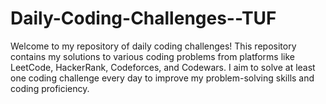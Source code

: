 # Daily-Coding-Challenges--TUF
Welcome to my repository of daily coding challenges! This repository contains my solutions to various coding problems from platforms like LeetCode, HackerRank, Codeforces, and Codewars. I aim to solve at least one coding challenge every day to improve my problem-solving skills and coding proficiency.

